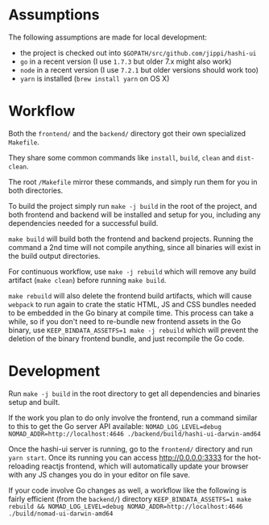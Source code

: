 # Assumptions

The following assumptions are made for local development:

- the project is checked out into `$GOPATH/src/github.com/jippi/hashi-ui`
- `go` in a recent version (I use `1.7.3` but older 7.x might also work)
- `node` in a recent version (I use `7.2.1` but older versions should work too)
- `yarn` is installed (`brew install yarn` on OS X)

# Workflow

Both the `frontend/` and the `backend/` directory got their own specialized `Makefile`.

They share some common commands like `install`, `build`, `clean` and `dist-clean`.

The root `/Makefile` mirror these commands, and simply run them for you in both directories.

To build the project simply run `make -j build` in the root of the project, and both frontend and backend will be
installed and setup for you, including any dependencies needed for a successful build.

`make build` will build both the frontend and backend projects. Running the command a 2nd time will not compile anything,
since all binaries will exist in the build output directories.

For continuous workflow, use `make -j rebuild` which will remove any build artifact (`make clean`) before running `make build`.

`make rebuild` will also delete the frontend build artifacts, which will cause `webpack` to run again to crate the static
HTML, JS and CSS bundles needed to be embedded in the Go binary at compile time. This process can take a while, so if you
don't need to re-bundle new frontend assets in the Go binary, use `KEEP_BINDATA_ASSETFS=1 make -j rebuild` which will prevent
the deletion of the binary frontend bundle, and just recompile the Go code.

# Development

Run `make -j build` in the root directory to get all dependencies and binaries setup and built.

If the work you plan to do only involve the frontend, run a command similar to this to get the Go server API available:
`NOMAD_LOG_LEVEL=debug NOMAD_ADDR=http://localhost:4646 ./backend/build/hashi-ui-darwin-amd64`

Once the hashi-ui server is running, go to the `frontend/` directory and run `yarn start`.
Once its running you can access http://0.0.0.0:3333 for the hot-reloading reactjs frontend, which will automatically
update your browser with any JS changes you do in your editor on file save.

If your code involve Go changes as well, a workflow like the following is fairly efficient (from the `backend/`) directory
`KEEP_BINDATA_ASSETFS=1 make rebuild && NOMAD_LOG_LEVEL=debug NOMAD_ADDR=http://localhost:4646 ./build/nomad-ui-darwin-amd64`
